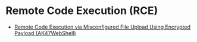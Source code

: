 # Remote Code Execution (RCE)
- [Remote Code Execution via Misconfigured File Upload Using Encrypted Payload (AK47WebShell)](https://medium.com/@maheshwaripuneet028/remote-code-execution-via-misconfigured-file-upload-using-encrypted-payload-ak47webshell-d34fe7bd72f3)
